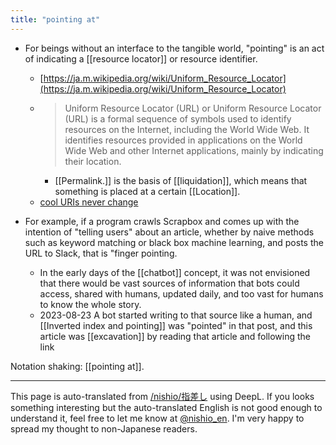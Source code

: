 ```yaml
---
title: "pointing at"
---
```


- For beings without an interface to the tangible world, "pointing" is an act of indicating a [[resource locator]] or resource identifier.
    - [https://ja.m.wikipedia.org/wiki/Uniform_Resource_Locator](https://ja.m.wikipedia.org/wiki/Uniform_Resource_Locator)
    - > Uniform Resource Locator (URL) or Uniform Resource Locator (URL) is a formal sequence of symbols used to identify resources on the Internet, including the World Wide Web. It identifies resources provided in applications on the World Wide Web and other Internet applications, mainly by indicating their location.
        - [[Permalink.]] is the basis of [[liquidation]], which means that something is placed at a certain [[Location]].
    - [cool URIs never change](https://www.kanzaki.com/docs/Style/URI)

- For example, if a program crawls Scrapbox and comes up with the intention of "telling users" about an article, whether by naive methods such as keyword matching or black box machine learning, and posts the URL to Slack, that is "finger pointing.

    - In the early days of the [[chatbot]] concept, it was not envisioned that there would be vast sources of information that bots could access, shared with humans, updated daily, and too vast for humans to know the whole story.
    - 2023-08-23 A bot started writing to that source like a human, and [[Inverted index and pointing]] was "pointed" in that post, and this article was [[excavation]] by reading that article and following the link

Notation shaking: [[pointing at]].

---
This page is auto-translated from [/nishio/指差し](https://scrapbox.io/nishio/指差し) using DeepL. If you looks something interesting but the auto-translated English is not good enough to understand it, feel free to let me know at [@nishio_en](https://twitter.com/nishio_en). I'm very happy to spread my thought to non-Japanese readers.